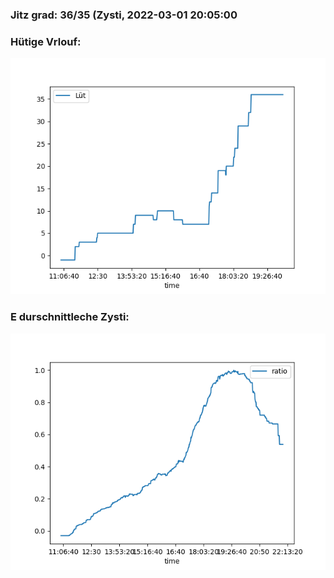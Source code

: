 ### Jitz grad: 36/35 (Zysti, 2022-03-01 20:05:00

### Hütige Vrlouf:
![Graph](Today.png)

### E durschnittleche Zysti:
![Graph](Zysti.png)